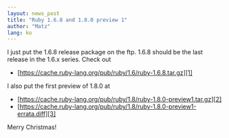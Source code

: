 ```yaml
---
layout: news_post
title: "Ruby 1.6.8 and 1.8.0 preview 1"
author: "Matz"
lang: ko
---
```


I just put the 1.6.8 release package on the ftp. 1.6.8 should be the
last release in the 1.6.x series. Check out

* [https://cache.ruby-lang.org/pub/ruby/1.6/ruby-1.6.8.tar.gz][1]

I also put the first preview of 1.8.0 at

* [https://cache.ruby-lang.org/pub/ruby/1.8/ruby-1.8.0-preview1.tar.gz][2]
* [https://cache.ruby-lang.org/pub/ruby/1.8/ruby-1.8.0-preview1-errata.diff][3]

Merry Christmas!



[1]: https://cache.ruby-lang.org/pub/ruby/1.6/ruby-1.6.8.tar.gz
[2]: https://cache.ruby-lang.org/pub/ruby/1.8/ruby-1.8.0-preview1.tar.gz
[3]: https://cache.ruby-lang.org/pub/ruby/1.8/ruby-1.8.0-preview1-errata.diff

